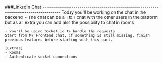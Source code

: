 ###LinkedIn Chat
    ---------------------------------------------------------------------------------------
    Today you'll be working on the chat in the backend.
    - The chat can be a 1 to 1 chat with the other users in the platform but as an extra you can add also the possibility to chat in rooms
    
    - You'll be using Socket.io to handle the requests.
    Start from M7 Frontend chat, if something is still missing, finish previous features before starting with this part.
    
    [Extras]
    - Rooms
    - Authenticate socket connections


